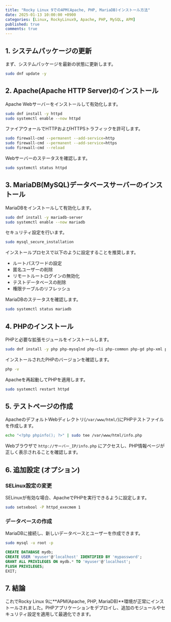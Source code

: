 ```yaml
---
title: "Rocky Linux 9でのAPM(Apache, PHP, MariaDB)インストール方法"
date: 2025-01-13 10:00:00 +0900
categories: [Linux, RockyLinux9, Apache, PHP, MySQL, APM]
published: true
comments: true
---
```


## 1. システムパッケージの更新
まず、システムパッケージを最新の状態に更新します。

```sh
sudo dnf update -y
```

## 2. Apache(Apache HTTP Server)のインストール
Apache Webサーバーをインストールして有効化します。

```sh
sudo dnf install -y httpd
sudo systemctl enable --now httpd
```

ファイアウォールでHTTPおよびHTTPSトラフィックを許可します。

```sh
sudo firewall-cmd --permanent --add-service=http
sudo firewall-cmd --permanent --add-service=https
sudo firewall-cmd --reload
```

Webサーバーのステータスを確認します。

```sh
sudo systemctl status httpd
```

## 3. MariaDB(MySQL)データベースサーバーのインストール
MariaDBをインストールして有効化します。

```sh
sudo dnf install -y mariadb-server
sudo systemctl enable --now mariadb
```

セキュリティ設定を行います。

```sh
sudo mysql_secure_installation
```

インストールプロセスで以下のように設定することを推奨します。
- ルートパスワードの設定
- 匿名ユーザーの削除
- リモートルートログインの無効化
- テストデータベースの削除
- 権限テーブルのリフレッシュ

MariaDBのステータスを確認します。

```sh
sudo systemctl status mariadb
```

## 4. PHPのインストール
PHPと必要な拡張モジュールをインストールします。

```sh
sudo dnf install -y php php-mysqlnd php-cli php-common php-gd php-xml php-mbstring
```

インストールされたPHPのバージョンを確認します。

```sh
php -v
```

Apacheを再起動してPHPを適用します。

```sh
sudo systemctl restart httpd
```

## 5. テストページの作成
ApacheのデフォルトWebディレクトリ(`/var/www/html/`)にPHPテストファイルを作成します。

```sh
echo "<?php phpinfo(); ?>" | sudo tee /var/www/html/info.php
```

Webブラウザで `http://サーバー_IP/info.php` にアクセスし、PHP情報ページが正しく表示されることを確認します。

## 6. 追加設定 (オプション)
### SELinux設定の変更
SELinuxが有効な場合、ApacheでPHPを実行できるように設定します。

```sh
sudo setsebool -P httpd_execmem 1
```

### データベースの作成
MariaDBに接続し、新しいデータベースとユーザーを作成できます。

```sh
sudo mysql -u root -p
```

```sql
CREATE DATABASE mydb;
CREATE USER 'myuser'@'localhost' IDENTIFIED BY 'mypassword';
GRANT ALL PRIVILEGES ON mydb.* TO 'myuser'@'localhost';
FLUSH PRIVILEGES;
EXIT;
```

## 7. 結論
これでRocky Linux 9に**APM(Apache, PHP, MariaDB)**環境が正常にインストールされました。PHPアプリケーションをデプロイし、追加のモジュールやセキュリティ設定を適用して最適化できます。


